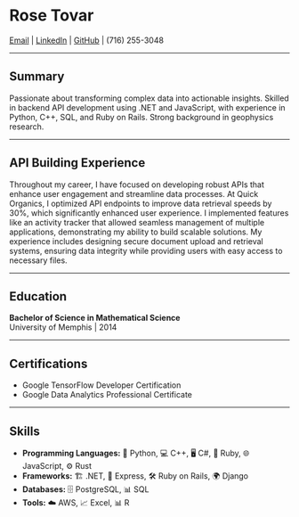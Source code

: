 # Rose Tovar

[Email](mailto:ratovar25@outlook.com) | [LinkedIn](https://www.linkedin.com/in/rvtovar) | [GitHub](https://github.com/rvtovar) | (716) 255-3048

---

## Summary

Passionate about transforming complex data into actionable insights. Skilled in backend API development using .NET and JavaScript, with experience in Python, C++, SQL, and Ruby on Rails. Strong background in geophysics research.

---

## API Building Experience

Throughout my career, I have focused on developing robust APIs that enhance user engagement and streamline data processes. At Quick Organics, I optimized API endpoints to improve data retrieval speeds by 30%, which significantly enhanced user experience. I implemented features like an activity tracker that allowed seamless management of multiple applications, demonstrating my ability to build scalable solutions. My experience includes designing secure document upload and retrieval systems, ensuring data integrity while providing users with easy access to necessary files.

---

## Education

**Bachelor of Science in Mathematical Science**  
University of Memphis | 2014

---

## Certifications

- Google TensorFlow Developer Certification
- Google Data Analytics Professional Certificate

---

## Skills

- **Programming Languages:** 🐍 Python, 💻 C++, 🖥️ C#, 💎 Ruby, 🌐 JavaScript, ⚙️ Rust
- **Frameworks:** 🏗️ .NET, 🔗 Express, 🛠️ Ruby on Rails, 🌍 Django
- **Databases:** 🗄️ PostgreSQL, 📊 SQL
- **Tools:** ☁️ AWS, 📈 Excel, 📊 R


